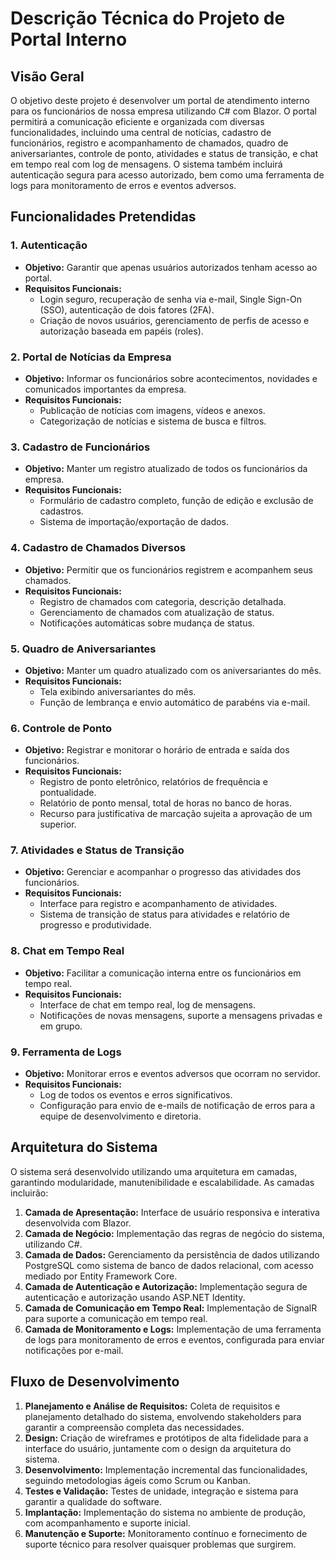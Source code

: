 # Descrição Técnica do Projeto de Portal Interno

## Visão Geral

O objetivo deste projeto é desenvolver um portal de atendimento interno para os funcionários de nossa empresa utilizando C# com Blazor. O portal permitirá a comunicação eficiente e organizada com diversas funcionalidades, incluindo uma central de notícias, cadastro de funcionários, registro e acompanhamento de chamados, quadro de aniversariantes, controle de ponto, atividades e status de transição, e chat em tempo real com log de mensagens. O sistema também incluirá autenticação segura para acesso autorizado, bem como uma ferramenta de logs para monitoramento de erros e eventos adversos.

## Funcionalidades Pretendidas

### 1. Autenticação

- **Objetivo:** Garantir que apenas usuários autorizados tenham acesso ao portal.
- **Requisitos Funcionais:**
  - Login seguro, recuperação de senha via e-mail, Single Sign-On (SSO), autenticação de dois fatores (2FA).
  - Criação de novos usuários, gerenciamento de perfis de acesso e autorização baseada em papéis (roles).

### 2. Portal de Notícias da Empresa

- **Objetivo:** Informar os funcionários sobre acontecimentos, novidades e comunicados importantes da empresa.
- **Requisitos Funcionais:**
  - Publicação de notícias com imagens, vídeos e anexos.
  - Categorização de notícias e sistema de busca e filtros.

### 3. Cadastro de Funcionários

- **Objetivo:** Manter um registro atualizado de todos os funcionários da empresa.
- **Requisitos Funcionais:**
  - Formulário de cadastro completo, função de edição e exclusão de cadastros.
  - Sistema de importação/exportação de dados.

### 4. Cadastro de Chamados Diversos

- **Objetivo:** Permitir que os funcionários registrem e acompanhem seus chamados.
- **Requisitos Funcionais:**
  - Registro de chamados com categoria, descrição detalhada.
  - Gerenciamento de chamados com atualização de status.
  - Notificações automáticas sobre mudança de status.

### 5. Quadro de Aniversariantes

- **Objetivo:** Manter um quadro atualizado com os aniversariantes do mês.
- **Requisitos Funcionais:**
  - Tela exibindo aniversariantes do mês.
  - Função de lembrança e envio automático de parabéns via e-mail.

### 6. Controle de Ponto

- **Objetivo:** Registrar e monitorar o horário de entrada e saída dos funcionários.
- **Requisitos Funcionais:**
  - Registro de ponto eletrônico, relatórios de frequência e pontualidade.
  - Relatório de ponto mensal, total de horas no banco de horas.
  - Recurso para justificativa de marcação sujeita a aprovação de um superior.

### 7. Atividades e Status de Transição

- **Objetivo:** Gerenciar e acompanhar o progresso das atividades dos funcionários.
- **Requisitos Funcionais:**
  - Interface para registro e acompanhamento de atividades.
  - Sistema de transição de status para atividades e relatório de progresso e produtividade.

### 8. Chat em Tempo Real

- **Objetivo:** Facilitar a comunicação interna entre os funcionários em tempo real.
- **Requisitos Funcionais:**
  - Interface de chat em tempo real, log de mensagens.
  - Notificações de novas mensagens, suporte a mensagens privadas e em grupo.

### 9. Ferramenta de Logs

- **Objetivo:** Monitorar erros e eventos adversos que ocorram no servidor.
- **Requisitos Funcionais:**
  - Log de todos os eventos e erros significativos.
  - Configuração para envio de e-mails de notificação de erros para a equipe de desenvolvimento e diretoria.

## Arquitetura do Sistema

O sistema será desenvolvido utilizando uma arquitetura em camadas, garantindo modularidade, manutenibilidade e escalabilidade. As camadas incluirão:

1. **Camada de Apresentação:** Interface de usuário responsiva e interativa desenvolvida com Blazor.
2. **Camada de Negócio:** Implementação das regras de negócio do sistema, utilizando C#.
3. **Camada de Dados:** Gerenciamento da persistência de dados utilizando PostgreSQL como sistema de banco de dados relacional, com acesso mediado por Entity Framework Core.
4. **Camada de Autenticação e Autorização:** Implementação segura de autenticação e autorização usando ASP.NET Identity.
5. **Camada de Comunicação em Tempo Real:** Implementação de SignalR para suporte a comunicação em tempo real.
6. **Camada de Monitoramento e Logs:** Implementação de uma ferramenta de logs para monitoramento de erros e eventos, configurada para enviar notificações por e-mail.

## Fluxo de Desenvolvimento

1. **Planejamento e Análise de Requisitos:** Coleta de requisitos e planejamento detalhado do sistema, envolvendo stakeholders para garantir a compreensão completa das necessidades.
2. **Design:** Criação de wireframes e protótipos de alta fidelidade para a interface do usuário, juntamente com o design da arquitetura do sistema.
3. **Desenvolvimento:** Implementação incremental das funcionalidades, seguindo metodologias ágeis como Scrum ou Kanban.
4. **Testes e Validação:** Testes de unidade, integração e sistema para garantir a qualidade do software.
5. **Implantação:** Implementação do sistema no ambiente de produção, com acompanhamento e suporte inicial.
6. **Manutenção e Suporte:** Monitoramento contínuo e fornecimento de suporte técnico para resolver quaisquer problemas que surgirem.
